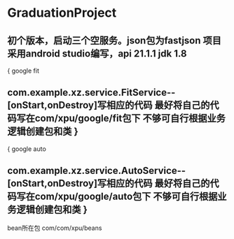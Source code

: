 # GraduationProject
初个版本，启动三个空服务。json包为fastjson
项目采用android studio编写，api 21.1.1
        jdk 1.8
---------------------------------------------------------------------------------
 {
  google fit

   com.example.xz.service.FitService--[onStart,onDestroy]写相应的代码
   最好将自己的代码写在com/xpu/google/fit包下 不够可自行根据业务逻辑创建包和类
   }
----------------------------------------------------------------------------------
 { 
  google auto

   com.example.xz.service.AutoService--[onStart,onDestroy]写相应的代码
   最好将自己的代码写在com/xpu/google/auto包下 不够可自行根据业务逻辑创建包和类
   }
----------------------------------------------------------------------------------
bean所在包
  com/com/xpu/beans
